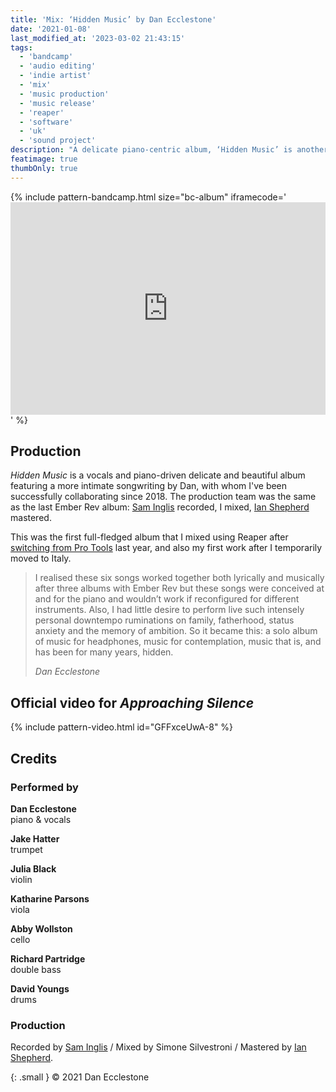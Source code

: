```yaml
---
title: 'Mix: ‘Hidden Music’ by Dan Ecclestone'
date: '2021-01-08'
last_modified_at: '2023-03-02 21:43:15'
tags: 
  - 'bandcamp'
  - 'audio editing'
  - 'indie artist'
  - 'mix'
  - 'music production'
  - 'music release'
  - 'reaper'
  - 'software'
  - 'uk'
  - 'sound project'
description: "A delicate piano-centric album, ‘Hidden Music’ is another successful collaboration with multi-instrumentalist Dan Ecclestone."
featimage: true
thumbOnly: true
---
```

{% include pattern-bandcamp.html size="bc-album" iframecode='<iframe style="border: 0; width: 100%; height: 340px;" src="https://bandcamp.com/EmbeddedPlayer/album=3656047790/size=large/bgcol=ffffff/linkcol=333333/artwork=small/transparent=true/"><a href="https://danecclestone.bandcamp.com/album/hidden-music">Hidden Music by Dan Ecclestone</a></iframe>' %}

## Production

_Hidden Music_ is a vocals and piano-driven delicate and beautiful album featuring a more intimate songwriting by Dan, with whom I've been successfully collaborating since 2018. The production team was the same as the last Ember Rev album: [Sam Inglis](https://www.soundonsound.com/author/sam-inglis) recorded, I mixed, [Ian Shepherd](https://productionadvice.co.uk/) mastered.

This was the first full-fledged album that I mixed using Reaper after [switching from Pro Tools](/blog/tag/reaper/) last year, and also my first work after I temporarily moved to Italy.

> I realised these six songs worked together both lyrically and musically after three albums with Ember Rev but these songs were conceived at and for the piano and wouldn’t work if reconfigured for different instruments. Also, I had little desire to perform live such intensely personal downtempo ruminations on family, fatherhood, status anxiety and the memory of ambition. So it became this: a solo album of music for headphones, music for contemplation, music that is, and has been for many years, hidden.
> 
> <cite>Dan Ecclestone</cite>

## Official video for _Approaching Silence_

{% include pattern-video.html id="GFFxceUwA-8" %}

## Credits

### Performed by

**Dan Ecclestone**\
piano & vocals

**Jake Hatter**\
trumpet

**Julia Black**\
violin

**Katharine Parsons**\
viola

**Abby Wollston**\
cello

**Richard Partridge**\
double bass

**David Youngs**\
drums

### Production
Recorded by [Sam Inglis](https://www.soundonsound.com/author/sam-inglis) / Mixed by Simone Silvestroni / Mastered by [Ian Shepherd](https://productionadvice.co.uk/about/).

{: .small }
&copy; 2021 Dan Ecclestone